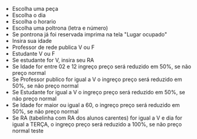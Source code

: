 - Escolha uma peça
- Escolha o dia
- Escolha o horario
- Escolha uma poltrona (letra e número)
- Se pontrona já foi reservada imprima na tela "Lugar ocupado"
- Insira sua idade
- Professor de rede publica V ou F
- Estudante V ou F
- Se estudante for V, insira seu RA
- Se Idade for entre 02 e 12 ingreço preço será reduzido em 50%, se não preço normal
- Se Professor publico for igual a V o ingreço preço será reduzido em 50%, se não preço normal
- Se Estudante for igual a V o ingreço preço será reduzido em 50%, se não preço normal
- Se Idade for maior ou igual a 60, o ingreço preço será reduzido em 50%, se não preço normal
- Se RA (tabelinha com RA dos alunos carentes) for igual a V e dia for igual a TERÇA, o ingreço preço será reduzido a 100%, se não preço normal
teste
